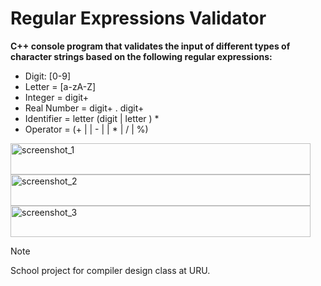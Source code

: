 # Regular Expressions Validator

**C++ console program that validates the input of different types of character strings based on the following regular expressions:**

- Digit: [0-9]
- Letter = [a-zA-Z]
- Integer = digit+
- Real Number = digit+ . digit+
- Identifier = letter (digit | letter ) *
- Operator = (+ | | - | | * | / | %)

<image src="./screenshots/ss1.png" align="center" width="480px" height="50px" alt="screenshot_1"/>

<image src="./screenshots/ss2.png" align="center" width="480px" height="50px" alt="screenshot_2"/>

<image src="./screenshots/ss3.png" align="center" width="480px" height="50px" alt="screenshot_3"/>

> [!NOTE]
> School project for compiler design class at URU.
